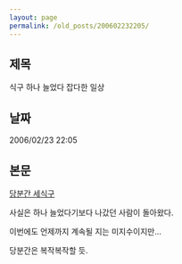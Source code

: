 ```yaml
---
layout: page
permalink: /old_posts/200602232205/
---
```


## 제목
식구 하나 늘었다 잡다한 일상

## 날짜
2006/02/23 22:05

## 본문
<a href="695710.html" title="">당분간 세식구</a> 

사실은 하나 늘었다기보다 나갔던 사람이 돌아왔다.

이번에도 언제까지 계속될 지는 미지수이지만...

당분간은 복작복작할 듯.